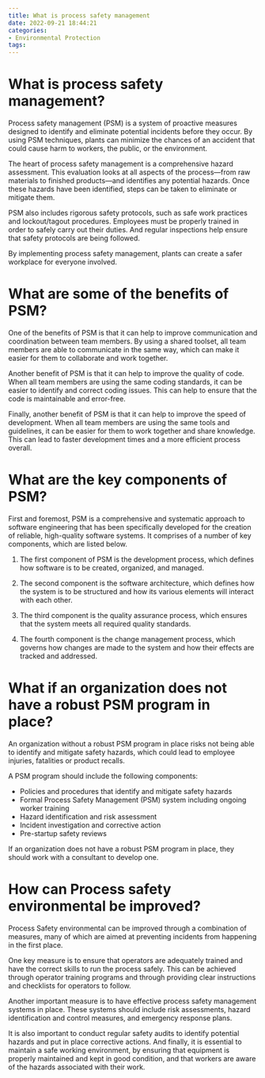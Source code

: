 ```yaml
---
title: What is process safety management
date: 2022-09-21 18:44:21
categories:
- Environmental Protection
tags:
---
```



#  What is process safety management?

Process safety management (PSM) is a system of proactive measures designed to identify and eliminate potential incidents before they occur. By using PSM techniques, plants can minimize the chances of an accident that could cause harm to workers, the public, or the environment.

The heart of process safety management is a comprehensive hazard assessment. This evaluation looks at all aspects of the process—from raw materials to finished products—and identifies any potential hazards. Once these hazards have been identified, steps can be taken to eliminate or mitigate them.

PSM also includes rigorous safety protocols, such as safe work practices and lockout/tagout procedures. Employees must be properly trained in order to safely carry out their duties. And regular inspections help ensure that safety protocols are being followed.

By implementing process safety management, plants can create a safer workplace for everyone involved.

#  What are some of the benefits of PSM?

One of the benefits of PSM is that it can help to improve communication and coordination between team members. By using a shared toolset, all team members are able to communicate in the same way, which can make it easier for them to collaborate and work together.

Another benefit of PSM is that it can help to improve the quality of code. When all team members are using the same coding standards, it can be easier to identify and correct coding issues. This can help to ensure that the code is maintainable and error-free.

Finally, another benefit of PSM is that it can help to improve the speed of development. When all team members are using the same tools and guidelines, it can be easier for them to work together and share knowledge. This can lead to faster development times and a more efficient process overall.

#  What are the key components of PSM?

First and foremost, PSM is a comprehensive and systematic approach to software engineering that has been specifically developed for the creation of reliable, high-quality software systems. It comprises of a number of key components, which are listed below.

1. The first component of PSM is the development process, which defines how software is to be created, organized, and managed.

2. The second component is the software architecture, which defines how the system is to be structured and how its various elements will interact with each other.

3. The third component is the quality assurance process, which ensures that the system meets all required quality standards.

4. The fourth component is the change management process, which governs how changes are made to the system and how their effects are tracked and addressed.

#  What if an organization does not have a robust PSM program in place?

An organization without a robust PSM program in place risks not being able to identify and mitigate safety hazards, which could lead to employee injuries, fatalities or product recalls.

A PSM program should include the following components:

- Policies and procedures that identify and mitigate safety hazards
- Formal Process Safety Management (PSM) system including ongoing worker training
- Hazard identification and risk assessment
- Incident investigation and corrective action
- Pre-startup safety reviews

If an organization does not have a robust PSM program in place, they should work with a consultant to develop one.

#  How can Process safety environmental be improved?

Process Safety environmental can be improved through a combination of measures, many of which are aimed at preventing incidents from happening in the first place.

One key measure is to ensure that operators are adequately trained and have the correct skills to run the process safely. This can be achieved through operator training programs and through providing clear instructions and checklists for operators to follow.

Another important measure is to have effective process safety management systems in place. These systems should include risk assessments, hazard identification and control measures, and emergency response plans.

It is also important to conduct regular safety audits to identify potential hazards and put in place corrective actions. And finally, it is essential to maintain a safe working environment, by ensuring that equipment is properly maintained and kept in good condition, and that workers are aware of the hazards associated with their work.